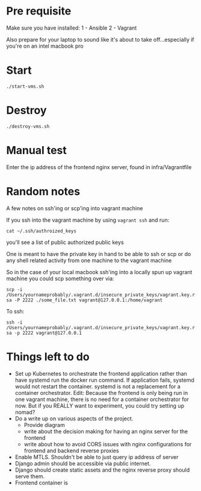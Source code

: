 # Pre requisite

Make sure you have installed:
1 - Ansible
2 - Vagrant

Also prepare for your laptop to sound like it's about to take off...especially if you're on an intel macbook pro

# Start

```
./start-vms.sh
```

# Destroy

```
./destroy-vms.sh
```

# Manual test

Enter the ip address of the frontend nginx server, found in infra/Vagrantfile

# Random notes

A few notes on ssh'ing or scp'ing into vagrant machine

If you ssh into the vagrant machine by using `vagrant ssh` and run:

`cat ~/.ssh/authroized_keys`

you'll see a list of public authorized public keys 

One is meant to have the private key in hand to be able to ssh or scp or do any shell related activity from one machine to the vagrant machine

So in the case of your local macbook ssh'ing into a locally spun up vagrant machine you could scp something over via:

`scp -i /Users/yournameprobably/.vagrant.d/insecure_private_keys/vagrant.key.rsa -P 2222 ./some_file.txt vagrant@127.0.0.1:/home/vagrant`

To ssh:

`ssh -i /Users/yournameprobably/.vagrant.d/insecure_private_keys/vagrant.key.rsa -p 2222 vagrant@127.0.0.1`

# Things left to do

* Set up Kubernetes to orchestrate the frontend application rather than have systemd run the docker run command. If application fails, systemd would not restart the container. systemd is not a replacement for a container orchestrator. Edit: Because the frontend is only being run in one vagrant machine, there is no need for a container orchestrator for now. But if you REALLY want to experiment, you could try setting up nomad?
* Do a write up on various aspects of the project.
  * Provide diagram
  * write about the decision making for having an nginx server for the frontend
  * write about how to avoid CORS issues with nginx configurations for frontend and backend reverse proxies
* Enable MTLS. Shouldn't be able to just query ip address of server
* Django admin should be accessible via public internet.
* Django should create static assets and the nginx reverse proxy should serve them.
* Frontend container is 
